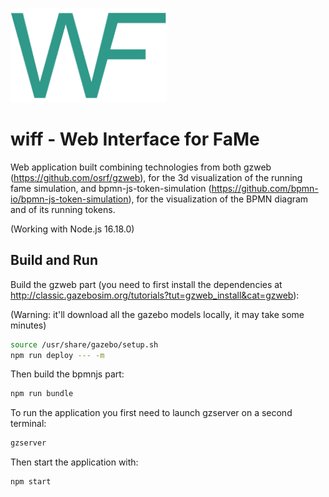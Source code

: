 <p align="left">
  <img src="./assets/wiff-logo.png" width="250px">
</p>

# wiff - Web Interface for FaMe

Web application built combining technologies from both gzweb (https://github.com/osrf/gzweb), for the 3d visualization of the running fame simulation, and bpmn-js-token-simulation (https://github.com/bpmn-io/bpmn-js-token-simulation), for the visualization of the BPMN diagram and of its running tokens.

(Working with Node.js 16.18.0)

## Build and Run

Build the gzweb part (you need to first install the dependencies at http://classic.gazebosim.org/tutorials?tut=gzweb_install&cat=gzweb):

(Warning: it'll download all the gazebo models locally, it may take some minutes)

```sh
source /usr/share/gazebo/setup.sh
npm run deploy --- -m
```

Then build the bpmnjs part:

```sh
npm run bundle
```

To run the application you first need to launch gzserver on a second terminal:

```sh
gzserver
```

Then start the application with:

```sh
npm start
```
